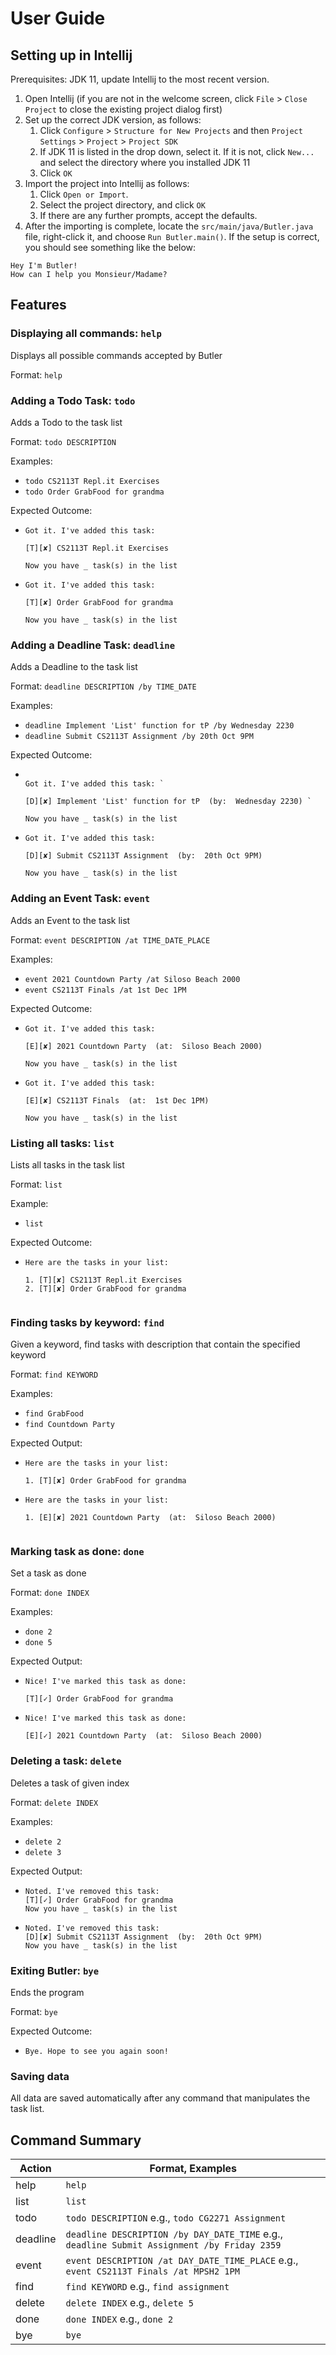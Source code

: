 # User Guide

## Setting up in Intellij

Prerequisites: JDK 11, update Intellij to the most recent version.

1. Open Intellij (if you are not in the welcome screen, click `File` > `Close Project` to close the existing project dialog first)
1. Set up the correct JDK version, as follows:
   1. Click `Configure` > `Structure for New Projects` and then `Project Settings` > `Project` > `Project SDK`
   1. If JDK 11 is listed in the drop down, select it. If it is not, click `New...` and select the directory where you installed JDK 11
   1. Click `OK`
1. Import the project into Intellij as follows:
   1. Click `Open or Import`.
   1. Select the project directory, and click `OK`
   1. If there are any further prompts, accept the defaults.
1. After the importing is complete, locate the `src/main/java/Butler.java` file, right-click it, and choose `Run Butler.main()`. If the setup is correct, you should see something like the below:

```
Hey I'm Butler!
How can I help you Monsieur/Madame?
```

## Features 

### Displaying all commands: `help`
Displays all possible commands accepted by Butler

Format: `help`

### Adding a Todo Task: `todo`
Adds a Todo to the task list

Format: `todo DESCRIPTION`

Examples:
* `todo CS2113T Repl.it Exercises`
* `todo Order GrabFood for grandma`

Expected Outcome:
* ```
  Got it. I've added this task:

  [T][✘] CS2113T Repl.it Exercises

  Now you have _ task(s) in the list
* ```
  Got it. I've added this task:
  
  [T][✘] Order GrabFood for grandma
  
  Now you have _ task(s) in the list

### Adding a Deadline Task: `deadline`
Adds a Deadline to the task list

Format: `deadline DESCRIPTION /by TIME_DATE`

Examples:
* `deadline Implement 'List' function for tP /by Wednesday 2230`
* `deadline Submit CS2113T Assignment /by 20th Oct 9PM`

Expected Outcome:

* ```
  
  Got it. I've added this task: ` 
  
  [D][✘] Implement 'List' function for tP  (by:  Wednesday 2230) `
  
  Now you have _ task(s) in the list 
* ```
  Got it. I've added this task: 
  
  [D][✘] Submit CS2113T Assignment  (by:  20th Oct 9PM) 
  
  Now you have _ task(s) in the list 

### Adding an Event Task: `event`
Adds an Event to the task list

Format: `event DESCRIPTION /at TIME_DATE_PLACE`

Examples:
* `event 2021 Countdown Party /at Siloso Beach 2000`
* `event CS2113T Finals /at 1st Dec 1PM`

Expected Outcome:
* ```
  Got it. I've added this task: 

  [E][✘] 2021 Countdown Party  (at:  Siloso Beach 2000) 
  
  Now you have _ task(s) in the list 
* ```
  Got it. I've added this task: 

  [E][✘] CS2113T Finals  (at:  1st Dec 1PM) 

  Now you have _ task(s) in the list 

### Listing all tasks: `list`
Lists all tasks in the task list

Format: `list`

Example: 
* `list`

Expected Outcome:
* ```
  Here are the tasks in your list:

  1. [T][✘] CS2113T Repl.it Exercises 
  2. [T][✘] Order GrabFood for grandma 


### Finding tasks by keyword: `find`
Given a keyword, find tasks with description that contain the specified keyword

Format: `find KEYWORD`

Examples:
* `find GrabFood`
* `find Countdown Party`

Expected Output:
* ```
  Here are the tasks in your list:

  1. [T][✘] Order GrabFood for grandma
* ``` 
  Here are the tasks in your list: 

  1. [E][✘] 2021 Countdown Party  (at:  Siloso Beach 2000)


### Marking task as done: `done`
Set a task as done

Format: `done INDEX`

Examples:
* `done 2`
* `done 5`

Expected Output:
* ```
  Nice! I've marked this task as done:

  [T][✓] Order GrabFood for grandma
* ```
  Nice! I've marked this task as done:

  [E][✓] 2021 Countdown Party  (at:  Siloso Beach 2000)

### Deleting a task: `delete`
Deletes a task of given index

Format: `delete INDEX`

Examples:
* `delete 2`
* `delete 3`

Expected Output:
* ```
  Noted. I've removed this task: 
  [T][✓] Order GrabFood for grandma
  Now you have _ task(s) in the list
* ```
  Noted. I've removed this task: 
  [D][✘] Submit CS2113T Assignment  (by:  20th Oct 9PM) 
  Now you have _ task(s) in the list 

### Exiting Butler: `bye`
Ends the program

Format: `bye`

Expected Outcome:
* `Bye. Hope to see you again soon!`

### Saving data
All data are saved automatically after any command that manipulates the task list.

## Command Summary

Action | Format, Examples
-------|-----------------
help|`help`
list|`list` 
todo|`todo DESCRIPTION` e.g., `todo CG2271 Assignment`
deadline|`deadline DESCRIPTION /by DAY_DATE_TIME` e.g., `deadline Submit Assignment /by Friday 2359`
event|`event DESCRIPTION /at DAY_DATE_TIME_PLACE` e.g., `event CS2113T Finals /at MPSH2 1PM`
find|`find KEYWORD` e.g., `find assignment`
delete|`delete INDEX` e.g., `delete 5`
done|`done INDEX` e.g., `done 2`
bye|`bye`